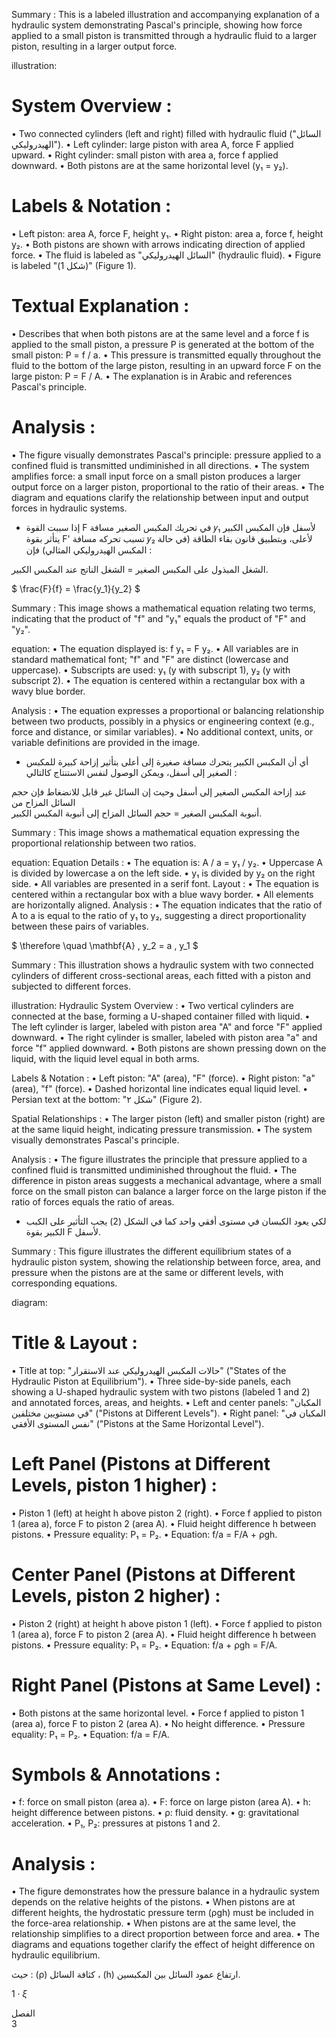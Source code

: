 Summary : This is a labeled illustration and accompanying explanation of a hydraulic system demonstrating Pascal's principle, showing how force applied to a small piston is transmitted through a hydraulic fluid to a larger piston, resulting in a larger output force.

illustration:
# System Overview :
  • Two connected cylinders (left and right) filled with hydraulic fluid ("السائل الهيدروليكي").
  • Left cylinder: large piston with area A, force F applied upward.
  • Right cylinder: small piston with area a, force f applied downward.
  • Both pistons are at the same horizontal level (y₁ = y₂).

# Labels & Notation :
  • Left piston: area A, force F, height y₁.
  • Right piston: area a, force f, height y₂.
  • Both pistons are shown with arrows indicating direction of applied force.
  • The fluid is labeled as "السائل الهيدروليكي" (hydraulic fluid).
  • Figure is labeled "(شكل 1)" (Figure 1).

# Textual Explanation :
  • Describes that when both pistons are at the same level and a force f is applied to the small piston, a pressure P is generated at the bottom of the small piston: P = f / a.
  • This pressure is transmitted equally throughout the fluid to the bottom of the large piston, resulting in an upward force F on the large piston: P = F / A.
  • The explanation is in Arabic and references Pascal's principle.

# Analysis :
  • The figure visually demonstrates Pascal's principle: pressure applied to a confined fluid is transmitted undiminished in all directions.
  • The system amplifies force: a small input force on a small piston produces a larger output force on a larger piston, proportional to the ratio of their areas.
  • The diagram and equations clarify the relationship between input and output forces in hydraulic systems. <!-- figure, from page 0 (l=0.081,t=0.072,r=0.892,b=0.243), with ID 92ad2427-c901-4eef-b2dc-53911d52925b -->

- إذا سببت القوة F في تحريك المكبس الصغير مسافة 𝑦₁ لأسفل فإن المكبس الكبير يتأثر بقوة F' تسبب تحركه مسافة 𝑦₂ لأعلى، وبتطبيق قانون بقاء الطاقة (في حالة المكبس الهيدروليكي المثالي) فإن :

الشغل المبذول على المكبس الصغير = الشغل الناتج عند المكبس الكبير. <!-- text, from page 0 (l=0.065,t=0.246,r=0.837,b=0.322), with ID d99918eb-ce4d-41c7-823c-4e4983255e9b -->

$ \frac{F}{f} = \frac{y_1}{y_2} $ <!-- text, from page 0 (l=0.613,t=0.326,r=0.765,b=0.380), with ID c086e956-3067-45bf-b7f8-1c5eab50b18b -->

Summary : This image shows a mathematical equation relating two terms, indicating that the product of "f" and "y₁" equals the product of "F" and "y₂".

equation:
  • The equation displayed is: f y₁ = F y₂.
  • All variables are in standard mathematical font; "f" and "F" are distinct (lowercase and uppercase).
  • Subscripts are used: y₁ (y with subscript 1), y₂ (y with subscript 2).
  • The equation is centered within a rectangular box with a wavy blue border.

Analysis :
  • The equation expresses a proportional or balancing relationship between two products, possibly in a physics or engineering context (e.g., force and distance, or similar variables).
  • No additional context, units, or variable definitions are provided in the image. <!-- figure, from page 0 (l=0.308,t=0.325,r=0.456,b=0.380), with ID 559e6387-e5e7-496f-bbd5-c79c68d3ee71 -->

- أي أن المكبس الكبير يتحرك مسافة صغيرة إلى أعلى بتأثير إزاحة كبيرة للمكبس الصغير إلى أسفل،
ويمكن الوصول لنفس الاستنتاج كالتالي : <!-- text, from page 0 (l=0.065,t=0.381,r=0.837,b=0.433), with ID 3660a0e6-27e0-48e9-a5d8-c02f7f807b35 -->

عند إزاحة المكبس الصغير إلى أسفل وحيث إن السائل غير قابل للانضغاط فإن حجم السائل المزاح من  
أنبوبة المكبس الصغير = حجم السائل المزاح إلى أنبوبة المكبس الكبير. <!-- text, from page 0 (l=0.064,t=0.434,r=0.824,b=0.484), with ID 10907aff-80ab-46d2-9890-32c586eb7b60 -->

Summary : This image shows a mathematical equation expressing the proportional relationship between two ratios.

equation:
  Equation Details :
    • The equation is: A / a = y₁ / y₂.
    • Uppercase A is divided by lowercase a on the left side.
    • y₁ is divided by y₂ on the right side.
    • All variables are presented in a serif font.
  Layout :
    • The equation is centered within a rectangular box with a blue wavy border.
    • All elements are horizontally aligned.
  Analysis :
    • The equation indicates that the ratio of A to a is equal to the ratio of y₁ to y₂, suggesting a direct proportionality between these pairs of variables. <!-- figure, from page 0 (l=0.618,t=0.486,r=0.763,b=0.543), with ID fa44477b-16aa-40e9-8464-988b3fa952ec -->

$ \therefore \quad \mathbf{A} \, y_2 = a \, y_1 $ <!-- text, from page 0 (l=0.311,t=0.487,r=0.481,b=0.543), with ID a529f657-e9e4-4315-bab7-579b65fb6c0a -->

Summary : This illustration shows a hydraulic system with two connected cylinders of different cross-sectional areas, each fitted with a piston and subjected to different forces.

illustration:
Hydraulic System Overview :
  • Two vertical cylinders are connected at the base, forming a U-shaped container filled with liquid.
  • The left cylinder is larger, labeled with piston area "A" and force "F" applied downward.
  • The right cylinder is smaller, labeled with piston area "a" and force "f" applied downward.
  • Both pistons are shown pressing down on the liquid, with the liquid level equal in both arms.

Labels & Notation :
  • Left piston: "A" (area), "F" (force).
  • Right piston: "a" (area), "f" (force).
  • Dashed horizontal line indicates equal liquid level.
  • Persian text at the bottom: "شکل ۲" (Figure 2).

Spatial Relationships :
  • The larger piston (left) and smaller piston (right) are at the same liquid height, indicating pressure transmission.
  • The system visually demonstrates Pascal's principle.

Analysis :
  • The figure illustrates the principle that pressure applied to a confined fluid is transmitted undiminished throughout the fluid.
  • The difference in piston areas suggests a mechanical advantage, where a small force on the small piston can balance a larger force on the large piston if the ratio of forces equals the ratio of areas. <!-- figure, from page 0 (l=0.061,t=0.476,r=0.270,b=0.615), with ID b61ca6f3-daed-430e-8d81-eb9bd0375dd9 -->

- لكي يعود الكبسان في مستوى أفقي واحد كما في الشكل (2) يجب التأثير على الكبب الكبير بقوة F لأسفل. <!-- text, from page 0 (l=0.313,t=0.549,r=0.837,b=0.598), with ID f2c785ba-3915-463f-ad1c-7112d36eee01 -->

Summary : This figure illustrates the different equilibrium states of a hydraulic piston system, showing the relationship between force, area, and pressure when the pistons are at the same or different levels, with corresponding equations.

diagram:
# Title & Layout :
  • Title at top: "حالات المكبس الهيدروليكي عند الاستقرار" ("States of the Hydraulic Piston at Equilibrium").
  • Three side-by-side panels, each showing a U-shaped hydraulic system with two pistons (labeled 1 and 2) and annotated forces, areas, and heights.
  • Left and center panels: "المكبان في مستويين مختلفين" ("Pistons at Different Levels").
  • Right panel: "المكبان في نفس المستوى الأفقي" ("Pistons at the Same Horizontal Level").

# Left Panel (Pistons at Different Levels, piston 1 higher) :
  • Piston 1 (left) at height h above piston 2 (right).
  • Force f applied to piston 1 (area a), force F to piston 2 (area A).
  • Fluid height difference h between pistons.
  • Pressure equality: P₁ = P₂.
  • Equation: f/a = F/A + ρgh.

# Center Panel (Pistons at Different Levels, piston 2 higher) :
  • Piston 2 (right) at height h above piston 1 (left).
  • Force f applied to piston 1 (area a), force F to piston 2 (area A).
  • Fluid height difference h between pistons.
  • Pressure equality: P₁ = P₂.
  • Equation: f/a + ρgh = F/A.

# Right Panel (Pistons at Same Level) :
  • Both pistons at the same horizontal level.
  • Force f applied to piston 1 (area a), force F to piston 2 (area A).
  • No height difference.
  • Pressure equality: P₁ = P₂.
  • Equation: f/a = F/A.

# Symbols & Annotations :
  • f: force on small piston (area a).
  • F: force on large piston (area A).
  • h: height difference between pistons.
  • ρ: fluid density.
  • g: gravitational acceleration.
  • P₁, P₂: pressures at pistons 1 and 2.

# Analysis :
  • The figure demonstrates how the pressure balance in a hydraulic system depends on the relative heights of the pistons.
  • When pistons are at different heights, the hydrostatic pressure term (ρgh) must be included in the force-area relationship.
  • When pistons are at the same level, the relationship simplifies to a direct proportion between force and area.
  • The diagrams and equations together clarify the effect of height difference on hydraulic equilibrium. <!-- figure, from page 0 (l=0.113,t=0.626,r=0.893,b=0.906), with ID 54eae4a4-72bb-436d-84c0-a86a492693aa -->

حيث : (ρ) كثافة السائل ، (h) ارتفاع عمود السائل بين المكبسين. <!-- text, from page 0 (l=0.391,t=0.912,r=0.887,b=0.936), with ID c2624530-af7c-4424-8511-8f2a2af126fc -->

$1 \cdot \xi$ <!-- marginalia, from page 0 (l=0.872,t=0.947,r=0.909,b=0.963), with ID 2d7dc33a-455d-4c38-9b9b-203a168bb070 -->

الفصل  
3 <!-- marginalia, from page 0 (l=0.923,t=0.065,r=0.952,b=0.127), with ID ac612681-f2ff-4c60-bebf-f09dfdede4c1 -->